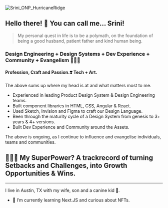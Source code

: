 ![Srini_ONP_HurricaneRidge](https://user-images.githubusercontent.com/473579/130889941-8c4bf452-efe8-4455-b4f7-02c06156fea3.jpeg)

## Hello there! 👋 You can call me... Srini!

> My personal quest in life is to be a polymath, on the foundation of being a good husband, patient father and kind human being.

### Design Engineering + Design Systems + Dev Experience + Community + Evangelism 🧑🏽‍💻
#### Profession, Craft and Passion.❣️ Tech + Art. 
The above sums up where my head is at and what matters most to me.

- Experienced in leading Product Design System & Design Engineering teams.
- Built component libraries in HTML, CSS, Angular & React.
- Used Sketch, Invision and Figma to craft our Design Language.
- Been through the maturity cycle of a Design System from genesis to 3+ years & 4+ versions.
- Built Dev Experience and Community around the Assets.

The above is ongoing, as I continue to influence and evangelise individuals, teams and communities.

## 🦸🏽‍♂️ My SuperPower? A trackrecord of turning Setbacks and Challenges, into Growth Opportunities & Wins.

---

I live in Austin, TX with my wife, son and a canine kid 🐾.

- 🌱 I’m currently learning Next.JS and curious about NFTs.
